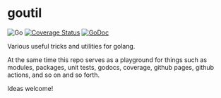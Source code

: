 # goutil
![Go](https://github.com/liouk/goutil/workflows/Go/badge.svg) [![Coverage Status](https://coveralls.io/repos/github/liouk/goutil/badge.svg?branch=master)](https://coveralls.io/github/liouk/goutil?branch=master) [![GoDoc](https://godoc.org/github.com/liouk/goutil?status.svg)](https://godoc.org/github.com/liouk/goutil)

Various useful tricks and utilities for golang.

At the same time this repo serves as a playground for things such as modules, packages, unit tests, godocs, coverage, github pages, github actions, and so on and so forth.

Ideas welcome!
